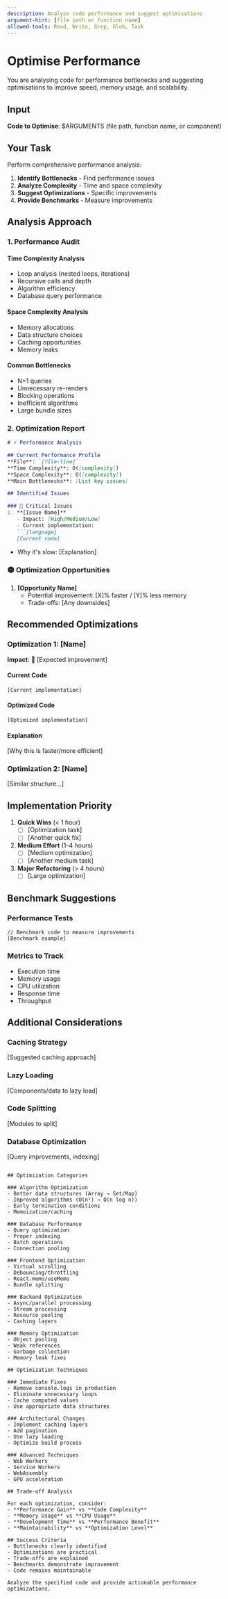 ```yaml
---
description: Analyse code performance and suggest optimisations
argument-hint: [file path or function name]
allowed-tools: Read, Write, Grep, Glob, Task
---
```


# Optimise Performance

You are analysing code for performance bottlenecks and suggesting optimisations to improve speed, memory usage, and scalability.

## Input
**Code to Optimise**: $ARGUMENTS (file path, function name, or component)

## Your Task

Perform comprehensive performance analysis:

1. **Identify Bottlenecks** - Find performance issues
2. **Analyze Complexity** - Time and space complexity
3. **Suggest Optimizations** - Specific improvements
4. **Provide Benchmarks** - Measure improvements

## Analysis Approach

### 1. Performance Audit

#### Time Complexity Analysis
- Loop analysis (nested loops, iterations)
- Recursive calls and depth
- Algorithm efficiency
- Database query performance

#### Space Complexity Analysis  
- Memory allocations
- Data structure choices
- Caching opportunities
- Memory leaks

#### Common Bottlenecks
- N+1 queries
- Unnecessary re-renders
- Blocking operations
- Inefficient algorithms
- Large bundle sizes

### 2. Optimization Report

```markdown
# ⚡ Performance Analysis

## Current Performance Profile
**File**: `[file:line]`
**Time Complexity**: O([complexity])
**Space Complexity**: O([complexity])
**Main Bottlenecks**: [List key issues]

## Identified Issues

### 🔴 Critical Issues
1. **[Issue Name]**
   - Impact: [High/Medium/Low]
   - Current implementation:
   ```[language]
   [Current code]
   ```
   - Why it's slow: [Explanation]

### 🟡 Optimization Opportunities
1. **[Opportunity Name]**
   - Potential improvement: [X]% faster / [Y]% less memory
   - Trade-offs: [Any downsides]

## Recommended Optimizations

### Optimization 1: [Name]
**Impact**: 🚀 [Expected improvement]

#### Current Code
```[language]
[Current implementation]
```

#### Optimized Code
```[language]
[Optimized implementation]
```

#### Explanation
[Why this is faster/more efficient]

### Optimization 2: [Name]
[Similar structure...]

## Implementation Priority

1. **Quick Wins** (< 1 hour)
   - [ ] [Optimization task]
   - [ ] [Another quick fix]

2. **Medium Effort** (1-4 hours)
   - [ ] [Medium optimization]
   - [ ] [Another medium task]

3. **Major Refactoring** (> 4 hours)
   - [ ] [Large optimization]

## Benchmark Suggestions

### Performance Tests
```[language]
// Benchmark code to measure improvements
[Benchmark example]
```

### Metrics to Track
- Execution time
- Memory usage
- CPU utilization
- Response time
- Throughput

## Additional Considerations

### Caching Strategy
[Suggested caching approach]

### Lazy Loading
[Components/data to lazy load]

### Code Splitting
[Modules to split]

### Database Optimization
[Query improvements, indexing]
```

## Optimization Categories

### Algorithm Optimization
- Better data structures (Array → Set/Map)
- Improved algorithms (O(n²) → O(n log n))
- Early termination conditions
- Memoization/caching

### Database Performance
- Query optimization
- Proper indexing
- Batch operations
- Connection pooling

### Frontend Optimization
- Virtual scrolling
- Debouncing/throttling
- React.memo/useMemo
- Bundle splitting

### Backend Optimization
- Async/parallel processing
- Stream processing
- Resource pooling
- Caching layers

### Memory Optimization
- Object pooling
- Weak references
- Garbage collection
- Memory leak fixes

## Optimization Techniques

### Immediate Fixes
- Remove console.logs in production
- Eliminate unnecessary loops
- Cache computed values
- Use appropriate data structures

### Architectural Changes
- Implement caching layers
- Add pagination
- Use lazy loading
- Optimize build process

### Advanced Techniques
- Web Workers
- Service Workers
- WebAssembly
- GPU acceleration

## Trade-off Analysis

For each optimization, consider:
- **Performance Gain** vs **Code Complexity**
- **Memory Usage** vs **CPU Usage**
- **Development Time** vs **Performance Benefit**
- **Maintainability** vs **Optimization Level**

## Success Criteria
- Bottlenecks clearly identified
- Optimizations are practical
- Trade-offs are explained
- Benchmarks demonstrate improvement
- Code remains maintainable

Analyze the specified code and provide actionable performance optimizations.